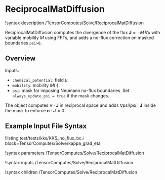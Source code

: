 # ReciprocalMatDiffusion

!syntax description /TensorComputes/Solve/ReciprocalMatDiffusion

ReciprocalMatDiffusion computes the divergence of the flux $\mathbf{J} = - M \, \nabla \mu$ with variable mobility $M$ using FFTs, and adds a no\-flux correction on masked boundaries `psi>0`.

## Overview

Inputs:
- `chemical_potential`: field $\mu$.
- `mobility`: mobility $M(\cdot)$.
- `psi`: mask for imposing Neumann no\-flux boundaries. Set `always_update_psi = true` if the mask changes.

The object computes $\nabla \cdot \mathbf{J}$ in reciprocal space and adds $\nabla psi / psi \cdot \mathbf{J}$ inside the mask to enforce $\mathbf{n} \cdot \mathbf{J} = 0$.

## Example Input File Syntax

!listing test/tests/kks/KKS_no_flux_bc.i block=TensorComputes/Solve/kappa_grad_eta

!syntax parameters /TensorComputes/Solve/ReciprocalMatDiffusion

!syntax inputs /TensorComputes/Solve/ReciprocalMatDiffusion

!syntax children /TensorComputes/Solve/ReciprocalMatDiffusion

